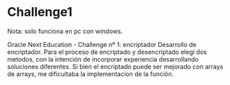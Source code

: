# Challenge1 
Nota: solo funciona en pc con windows.

Oracle Next Education - Challenge nº 1: encriptador
Desarrollo de encriptador. 
Para el proceso de encriptado y desencriptado elegí dos metodos, con la intención de incorporar experiencia desarrollando soluciones diferentes.
Si bien el encriptado puede ser mejorado con arrays de arrays, me dificultaba la implementacion de la función.
